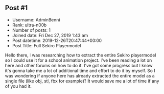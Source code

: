 ## Post #1
- Username: AdminBenni
- Rank: ultra-n00b
- Number of posts: 1
- Joined date: Fri Dec 27, 2019 1:43 am
- Post datetime: 2019-12-26T20:47:44+00:00
- Post Title: Full Sekiro Playermodel

Hello there, I was researching how to extract the entire Sekiro playermodel so I could use it for a school animation project. I've been reading a lot on here and other forums on how to do it. I've got some progress but I know it's gonna take me a lot of additional time and effort to do it by myself.
So I was wondering if anyone here has already extracted the entire model as a single file (like obj, stl, fbx for example)?
It would save me a lot of time if any of you had it.
